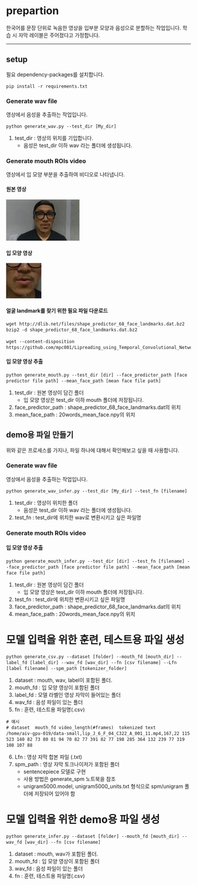 # prepartion

한국어를 문장 단위로 녹음한 영상을 입부분 모양과 음성으로 분할하는 작업입니다. 학습 시 자막 레이블은 주어졌다고 가정합니다. 

---
## setup

필요  dependency-packages를 설치합니다.
~~~
pip install -r requirements.txt
~~~


### Generate wav file

영상에서 음성을 추출하는 작업입니다. 
~~~
python generate_wav.py --test_dir [My_dir]
~~~

1. test_dir : 영상의 위치를 기입합니다.
   * 음성은  test_dir 이하 wav 라는 폴더에 생성됩니다. 

### Generate mouth ROIs video

영상에서 입 모양 부분을 추출하여 비디오로 나타냅니다. 

#### 원본 영상 

<img src='https://github.com/alcien/avsr_test/blob/main/asset/lip_K_5_M_04_C955_A_012_9.gif' style='width:200px'>
</img>

#### 입 모양 영상

<img src='https://github.com/alcien/avsr_test/blob/main/asset/mouth_lip_K_5_M_04_C955_A_012_9.gif' width:200px height:100px>
</img>

#### 얼굴 landmark를 찾기 위한 필요 파일 다운로드
~~~
wget http://dlib.net/files/shape_predictor_68_face_landmarks.dat.bz2
bzip2 -d shape_predictor_68_face_landmarks.dat.bz2

wget --content-disposition https://github.com/mpc001/Lipreading_using_Temporal_Convolutional_Networks/raw/master/preprocessing/20words_mean_face.npy
~~~

#### 입 모양 영상 추출
~~~
python generate_mouth.py --test_dir [dir] --face_predictor_path [face predictor file path] --mean_face_path [mean face file path]
~~~

1. test_dir : 원본 영상이 담긴 폴더
    * 입 모양 영상은 test_dir 이하 mouth 폴더에 저장됩니다.     
2. face_predictor_path : shape_predictor_68_face_landmarks.dat의 위치
3. mean_face_path : 20words_mean_face.npy의 위치



## demo용 파일 만들기


위와 같은 프로세스를 가지나, 파일 하나에 대해서 확인해보고 싶을 때 사용합니다. 

### Generate wav file

영상에서 음성을 추출하는 작업입니다. 
~~~
python generate_wav_infer.py --test_dir [My_dir] --test_fn [filename]
~~~

1. test_dir : 영상이 위치한 폴더
   * 음성은  test_dir 이하 wav 라는 폴더에 생성됩니다.
2. test_fn : test_dir에 위치한 wav로 변환시키고 싶은 파일명

### Generate mouth ROIs video

#### 입 모양 영상 추출
~~~
python generate_mouth_infer.py --test_dir [dir] --test_fn [filename] --face_predictor_path [face predictor file path] --mean_face_path [mean face file path]
~~~

1. test_dir : 원본 영상이 담긴 폴더
    * 입 모양 영상은 test_dir 이하 mouth 폴더에 저장됩니다.
2. test_fn : test_dir에 위치한 변환시키고 싶은 파일명 
3. face_predictor_path : shape_predictor_68_face_landmarks.dat의 위치
4. mean_face_path : 20words_mean_face.npy의 위치


# 모델 입력을 위한 훈련, 테스트용 파일 생성
~~~
python generate_csv.py --dataset [folder] --mouth_fd [mouth_dir] --label_fd [label_dir] --wav_fd [wav_dir] --fn [csv filename] --Lfn [label filename] --spm_path [tokenizer_folder]
~~~

1. dataset : mouth, wav, label이 포함된 폴더.
2. mouth_fd : 입 모양 영상이 포함된 폴더
3. label_fd : 모델 라벨인 영상 자막이 들어있는 폴더
4. wav_fd : 음성 파일이 있는 폴더
5. fn : 훈련, 테스트용 파일명(.csv)
~~~
# 예시
# dataset  mouth_fd video_length(#frames)  tokenized text
/home/aiv-gpu-019/data-small,lip_J_6_F_04_C322_A_001_11.mp4,167,22 115 523 140 82 73 80 81 94 70 82 77 391 82 77 198 285 364 132 239 77 319 108 107 88
~~~
6. Lfn : 영상 자막 합본 파일 (.txt)
7. spm_path : 영상 자막 토크나이저가 포함된 폴더
     * sentencepiece 모델로 구현
     * 사용 방법은 generate_spm 노트북을 참조
     * unigram5000.model, unigram5000_units.txt 형식으로 spm/unigram 폴더에 저장되어 있어야 함

# 모델 입력을 위한 demo용 파일 생성
~~~
python generate_infer.py --dataset [folder] --mouth_fd [mouth_dir] --wav_fd [wav_dir] --fn [csv filename] 
~~~

1. dataset : mouth, wav가 포함된 폴더.
2. mouth_fd : 입 모양 영상이 포함된 폴더
3. wav_fd : 음성 파일이 있는 폴더
4. fn : 훈련, 테스트용 파일명(.csv)


  


